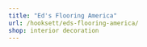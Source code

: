 ```yaml
---
title: "Ed's Flooring America"
url: /hooksett/eds-flooring-america/
shop: interior decoration
---
```

